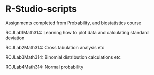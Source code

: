 # R-Studio-scripts
Assignments completed from Probability, and biostatistics course

RCJLab1Math314: Learning how to plot data and calculating standard deviation

RCJLab2Math314: Cross tabulation analysis etc

RCJLab3Math314: Binomial distribution calculations etc

RCJLab4Math314: Normal probability
